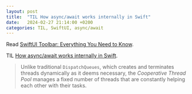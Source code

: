 ```yaml
---
layout: post
title:  "TIL How async/await works internally in Swift"
date:   2024-02-27 21:14:00 +0200
categories: TIL, SwiftUI, async/await
---
```

Read [SwiftUI Toolbar: Everything You Need to Know](https://holyswift.app/how-to-create-toolbar-in-swiftui/).

TIL [How async/await works internally in Swift](https://swiftrocks.com/how-async-await-works-internally-in-swift). 

> Unlike traditional `DispatchQueues`, which creates and terminates threads dynamically as it deems necessary, the *Cooperative Thread Pool* manages a fixed number of threads that are constantly helping each other with their tasks.
